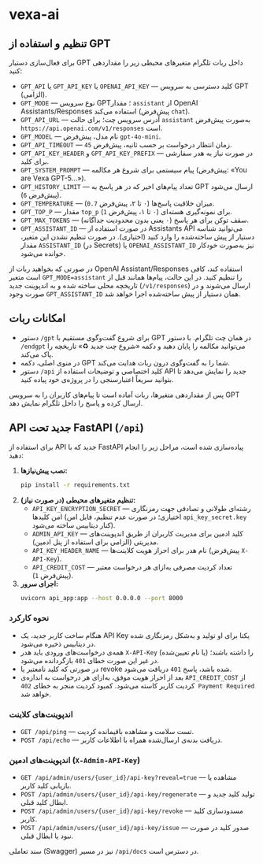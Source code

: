 # vexa-ai

## تنظیم و استفاده از GPT

برای فعال‌سازی دستیار GPT داخل ربات تلگرام متغیرهای محیطی زیر را مقداردهی کنید:

- `GPT_API` یا `GPT_API_KEY` یا `OPENAI_API_KEY` — کلید دسترسی به سرویس GPT (الزامی).
- `GPT_MODE` — نوع سرویس GPT؛ مقدار `assistant` از OpenAI Assistants/Responses استفاده می‌کند (پیش‌فرض `chat`).
- `GPT_API_URL` — آدرس سرویس چت؛ برای حالت `assistant` به‌صورت پیش‌فرض `https://api.openai.com/v1/responses` است.
- `GPT_MODEL` — نام مدل، پیش‌فرض `gpt-4o-mini`.
- `GPT_API_TIMEOUT` — زمان انتظار درخواست بر حسب ثانیه، پیش‌فرض `45`.
- `GPT_API_KEY_HEADER` و `GPT_API_KEY_PREFIX` — در صورت نیاز به هدر سفارشی برای کلید.
- `GPT_SYSTEM_PROMPT` — پیام سیستمی برای شروع هر مکالمه (پیش‌فرض: «You are Vexa GPT-5…»).
- `GPT_HISTORY_LIMIT` — تعداد پیام‌های اخیر که در هر پاسخ به GPT ارسال می‌شود (پیش‌فرض `6`).
- `GPT_TEMPERATURE` — میزان خلاقیت پاسخ‌ها (۰ تا ۲، پیش‌فرض `0.7`).
- `GPT_TOP_P` — مقدار `top_p` برای نمونه‌گیری هسته‌ای (۰ تا ۱، پیش‌فرض `1`).
- `GPT_MAX_TOKENS` — سقف توکن برای هر پاسخ (۰ یعنی بدون محدودیت جداگانه).
- `GPT_ASSISTANT_ID` — در صورت استفاده از Assistants API می‌توانید شناسه دستیار از پیش ساخته‌شده را وارد کنید (اختیاری). در صورت تنظیم نشدن این متغیر، مقدار `ASSISTANT_ID` (در Secrets) یا `OPENAI_ASSISTANT_ID` نیز به‌صورت خودکار خوانده می‌شود.

در صورتی که بخواهید ربات از OpenAI Assistant/Responses استفاده کند، کافی است متغیر `GPT_MODE=assistant` را تنظیم کنید. در این حالت، پیام‌ها همانند قبل از تاریخچه محلی ساخته شده و به اندپوینت جدید (`/v1/responses`) ارسال می‌شوند و در صورت وجود `GPT_ASSISTANT_ID` همان دستیار از پیش ساخته‌شده اجرا خواهد شد.

## امکانات ربات

- دستور `/gpt` برای شروع گفت‌وگوی مستقیم با GPT در همان چت تلگرام. با دستور `/endgpt` می‌توانید مکالمه را پایان دهید و دکمه «شروع چت جدید ♻️» تاریخچه را پاک می‌کند.
- در منوی اصلی، دکمه GPT شما را به گفت‌وگوی درون ربات هدایت می‌کند.
- دستور `/api` کلید اختصاصی و توضیحات استفاده از API جدید را نمایش می‌دهد تا بتوانید سریعاً اعتبارسنجی را در پروژه‌ی خود پیاده کنید.

پس از مقداردهی متغیرها، ربات آماده است تا پیام‌های کاربران را به سرویس GPT ارسال کرده و پاسخ را داخل تلگرام نمایش دهد.

## API جدید تحت FastAPI (`/api`)

برای استفاده از API جدید که با FastAPI پیاده‌سازی شده است، مراحل زیر را انجام دهید:

1. **نصب پیش‌نیازها:**
   ```bash
   pip install -r requirements.txt
   ```
2. **تنظیم متغیرهای محیطی (در صورت نیاز):**
    - `API_KEY_ENCRYPTION_SECRET` — رشته‌ای طولانی و تصادفی جهت رمزنگاری امن کلیدها (اختیاری؛ در صورت عدم تنظیم، فایل امن `api_key_secret.key` کنار دیتابیس ساخته می‌شود).
   - `ADMIN_API_KEY` — کلید ادمین برای مدیریت کاربران از طریق اندپوینت‌های مدیریتی (الزامی برای استفاده از پنل ادمین).
   - `API_KEY_HEADER_NAME` — نام هدر برای احراز هویت کلاینت‌ها (پیش‌فرض `X-API-Key`).
   - `API_CREDIT_COST` — تعداد کردیت مصرفی به‌ازای هر درخواست معتبر (پیش‌فرض `1`).
3. **اجرای سرور:**
   ```bash
   uvicorn api_app:app --host 0.0.0.0 --port 8000
   ```

### نحوه کارکرد

- هنگام ساخت کاربر جدید، یک API Key یکتا برای او تولید و به‌شکل رمزنگاری شده در دیتابیس ذخیره می‌شود.
- همه‌ی درخواست‌های ورودی باید هدر `X-API-Key` (یا نام تعیین‌شده) را داشته باشند؛ در غیر این صورت خطای `401` بازگردانده می‌شود.
- در صورتی که کلید نامعتبر یا revoke شده باشد، پاسخ `401` دریافت می‌شود.
- بعد از احراز هویت موفق، به‌ازای هر درخواست به اندازه‌ی `API_CREDIT_COST` از کردیت کاربر کاسته می‌شود. کمبود کردیت منجر به خطای `402 Payment Required` خواهد شد.

### اندپوینت‌های کلاینت

- `GET /api/ping` — تست سلامت و مشاهده باقیمانده کردیت.
- `POST /api/echo` — دریافت بدنه‌ی ارسال‌شده همراه با اطلاعات کاربر.

### اندپوینت‌های ادمین (`X-Admin-API-Key`)

- `GET /api/admin/users/{user_id}/api-key?reveal=true` — مشاهده یا بازیابی کلید کاربر.
- `POST /api/admin/users/{user_id}/api-key/regenerate` — تولید کلید جدید و ابطال کلید قبلی.
- `POST /api/admin/users/{user_id}/api-key/revoke` — مسدودسازی کلید کاربر.
- `POST /api/admin/users/{user_id}/api-key/issue` — صدور کلید در صورت نبود یا ابطال قبلی.

سند تعاملی (Swagger) نیز در مسیر `/api/docs` در دسترس است.
